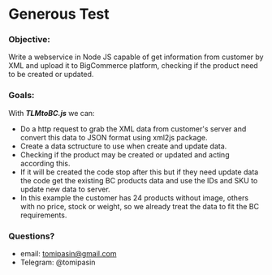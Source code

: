 # Generous Test

### Objective:
Write a webservice in Node JS capable of get information from customer by XML and upload it to BigCommerce platform, checking if the product need to be created or updated.

### Goals:
With __*TLMtoBC.js*__ we can:
* Do a http request to grab the XML data from customer's server and convert this data to JSON format using xml2js package. 
* Create a data sctructure to use when create and update data. 
* Checking if the product may be created or updated and acting according this.
* If it will be created the code stop after this but if they need update data the code get the existing BC products data and use the IDs and SKU to update new data to server. 
* In this example the customer has 24 products without image, others with no price, stock or weight, so we already treat the data to fit the BC requirements.

### Questions?
* email: tomipasin@gmail.com 
* Telegram: @tomipasin


